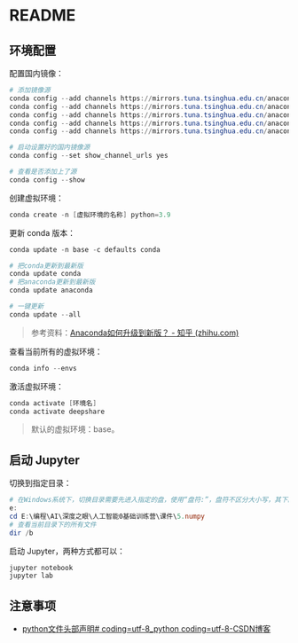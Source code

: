 # README

## 环境配置

配置国内镜像：

```powershell
# 添加镜像源
conda config --add channels https://mirrors.tuna.tsinghua.edu.cn/anaconda/pkgs/main
conda config --add channels https://mirrors.tuna.tsinghua.edu.cn/anaconda/pkgs/free
conda config --add channels https://mirrors.tuna.tsinghua.edu.cn/anaconda/pkgs/r
conda config --add channels https://mirrors.tuna.tsinghua.edu.cn/anaconda/pkgs/pro
conda config --add channels https://mirrors.tuna.tsinghua.edu.cn/anaconda/pkgs/msys2

# 启动设置好的国内镜像源
conda config --set show_channel_urls yes

# 查看是否添加上了源
conda config --show
```

创建虚拟环境：

```powershell
conda create -n [虚拟环境的名称] python=3.9
```

更新 conda 版本：

```powershell
conda update -n base -c defaults conda

# 把conda更新到最新版
conda update conda
# 把anaconda更新到最新版
conda update anaconda

# 一键更新
conda update --all
```

> 参考资料：[Anaconda如何升级到新版？ - 知乎 (zhihu.com)](https://zhuanlan.zhihu.com/p/121601968)

查看当前所有的虚拟环境：

```powershell
conda info --envs
```

激活虚拟环境：

```powershell
conda activate [环境名]
conda activate deepshare
```

> 默认的虚拟环境：base。

## 启动 Jupyter

切换到指定目录：

```powershell
# 在Windows系统下，切换目录需要先进入指定的盘，使用“盘符:”，盘符不区分大小写，其下的目录都需要区分
e:
cd E:\编程\AI\深度之眼\人工智能0基础训练营\课件\5.numpy
# 查看当前目录下的所有文件
dir /b
```

启动 Jupyter，两种方式都可以：

```powershell
jupyter notebook
jupyter lab
```

## 注意事项

- [python文件头部声明# coding=utf-8_python coding=utf-8-CSDN博客](https://blog.csdn.net/daningliu/article/details/121617391)
